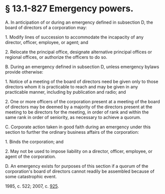 # § 13.1-827 Emergency powers.

<p>A. In anticipation of or during an emergency defined in subsection D, the board of directors of a corporation may:</p><p>1. Modify lines of succession to accommodate the incapacity of any director, officer, employee, or agent; and</p><p>2. Relocate the principal office, designate alternative principal offices or regional offices, or authorize the officers to do so.</p><p>B. During an emergency defined in subsection D, unless emergency bylaws provide otherwise:</p><p>1. Notice of a meeting of the board of directors need be given only to those directors whom it is practicable to reach and may be given in any practicable manner, including by publication and radio; and</p><p>2. One or more officers of the corporation present at a meeting of the board of directors may be deemed by a majority of the directors present at the meeting to be directors for the meeting, in order of rank and within the same rank in order of seniority, as necessary to achieve a quorum.</p><p>C. Corporate action taken in good faith during an emergency under this section to further the ordinary business affairs of the corporation:</p><p>1. Binds the corporation; and</p><p>2. May not be used to impose liability on a director, officer, employee, or agent of the corporation.</p><p>D. An emergency exists for purposes of this section if a quorum of the corporation's board of directors cannot readily be assembled because of some catastrophic event.</p><p>1985, c. 522; 2007, c. <a href='http://lis.virginia.gov/cgi-bin/legp604.exe?071+ful+CHAP0925'>925</a>.</p>